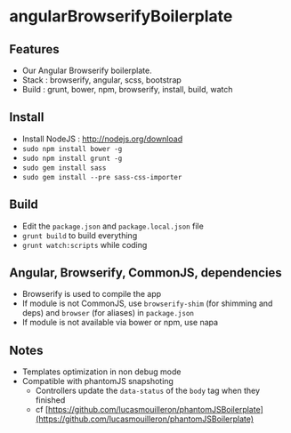 angularBrowserifyBoilerplate
============================

Features
--------
- Our Angular Browserify boilerplate.
- Stack : browserify, angular, scss, bootstrap
- Build : grunt, bower, npm, browserify, install, build, watch

Install
-------
- Install NodeJS : http://nodejs.org/download
- `sudo npm install bower -g`
- `sudo npm install grunt -g`
- `sudo gem install sass`
- `sudo gem install --pre sass-css-importer`

Build
-----
- Edit the `package.json` and `package.local.json` file
- `grunt build` to build everything
- `grunt watch:scripts` while coding

Angular, Browserify, CommonJS, dependencies
-------------------------------------------
- Browserify is used to compile the app
- If module is not CommonJS, use `browserify-shim` (for shimming and deps) and `browser` (for aliases) in `package.json`
- If module is not available via bower or npm, use napa

Notes
-----
- Templates optimization in non debug mode
- Compatible with phantomJS snapshoting 
    - Controllers update the `data-status` of the `body` tag when they finished
    - cf [https://github.com/lucasmouilleron/phantomJSBoilerplate](https://github.com/lucasmouilleron/phantomJSBoilerplate)